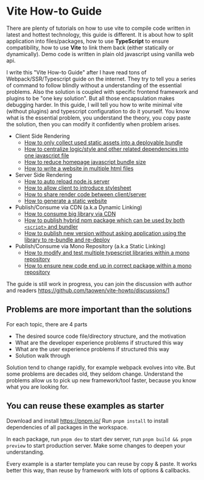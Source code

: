 # Vite How-to Guide

There are plenty of tutorials on how to use vite to compile code written in latest and hottest technology, this guide is different. It is about how to split application into files/packages, how to use **TypeScript** to ensure compatibility, how to use **Vite** to link them back (either statically or dynamically). Demo code is written in plain old javascript using vanilla web api.

I write this "Vite How-to Guide" after I have read tons of Webpack/SSR/Typescript guide on the internet. They try to tell you a series of command to follow blindly without a understanding of the essential problems. Also the solution is coupled with specific frontend framework and plugins to be "one key solution". But all those encapsulation makes debugging harder. In this guide, I will tell you how to write minimal vite (without plugins) and typescript configuration to do it yourself. You know what is the essential problem, you understand the theory, you copy paste the solution, then you can modify it confidently when problem arises.

* Client Side Rendering
    * [How to only collect used static assets into a deployable bundle](./packages/CSR/html-dependencies/)
    * [How to centralize logic/style and other related dependencies into one javascript file](./packages/CSR/everything-in-js/)
    * [How to reduce homepage javascript bundle size](./packages/CSR/reduce-homepage-size/)
    * [How to write a website in multiple html files](./packages/CSR/multiple-html-pages/)
* Server Side Rendering
    * [How to auto reload node.js server](./packages/SSR/auto-reload-node-server/)
    * [How to allow client to introduce stylesheet](./packages/SSR/share-index-html/)
    * [How to share render code between client/server](./packages/SSR/isomorphic-render/)
    * [How to generate a static website](./packages/SSR/generate-static-website/)
* Publish/Consume via CDN (a.k.a Dynamic Linking)
    * [How to consume big library via CDN](./packages/DYNAMIC-LINKING/use-big-library-via-cdn)
    * [How to publish hybrid npm package which can be used by both `<script>` and bundler](./packages/DYNAMIC-LINKING/hybrid-npm-package/)
    * [How to publish new version without asking application using the library to re-bundle and re-deploy](./packages/DYNAMIC-LINKING/remote-package/)
* Publish/Consume via Mono Repository (a.k.a Static Linking)
    * [How to modify and test multiple typescript libraries within a mono repository](./packages/STATIC-LINKING/multiple-ts-libs/)
    * [How to ensure new code end up in correct package within a mono repository](./packages/STATIC-LINKING/inversion-of-control/)

The guide is still work in progress, you can join the discussion with author and readers https://github.com/taowen/vite-howto/discussions/1

## Problems are more important than the solutions

For each topic, there are 4 parts

* The desired source code file/directory structure, and the motivation
* What are the developer experience problems if structured this way
* What are the user experience problems if structured this way
* Solution walk through

Solution tend to change rapidly, for example webpack evolves into vite. 
But some problems are decades old, they seldom change.
Understand the problems allow us to pick up new framework/tool faster, because you know what you are looking for.

## You can reuse these examples as starter

Download and install https://pnpm.io/ Run `pnpm install` to install dependencies of all packages in the workspace. 

In each package, run `pnpm dev` to start dev server, run `pnpm build && pnpm preview` to start production server. Make some changes to deepen your understanding.

Every example is a starter template you can reuse by copy & paste. It works better this way, than reuse by framework with lots of options & callbacks.